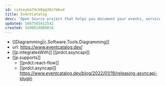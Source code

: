 ```yaml
---
id: ci4ieykm7dck0gq38sfmbud
title: EventCatalog
desc: 'Open Source project that helps you document your events, services and domains'
updated: 1697565412542
created: 1696014886818
---
```


- [[Diagramming|c.Software.Tools.Diagramming]]
- url: https://www.eventcatalog.dev/
- [[p.integratesWith]] [[prdct.asyncapi]]
- [[p.supports]] 
  - [[prdct.react-flow]] 
  - [[prdct.asyncapi]] https://www.eventcatalog.dev/blog/2022/01/19/releasing-asyncapi-plugin